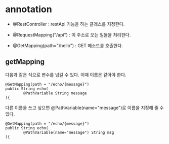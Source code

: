# annotation

-   @RestController : restApi 기능을 하는 클래스를 지정한다.

-   @RequestMapping("/api") : 이 주소로 오는 일들을 처리한다.

-   @GetMapping(path="/hello") : GET 메소드를 호출한다.

## getMapping

다음과 같은 식으로 변수를 넘길 수 있다. 이때 이름은 같아야 한다.
```
@GetMapping(path = "/echo/{message}")
public String echo(
        @PathVariable String message
){
```
다른 이름을 쓰고 싶으면 @PathVariable(name="message")로 이름을 지정해 줄 수 있다.
```
@GetMapping(path = "/echo/{message}")
public String echo(
        @PathVariable(name="message") String msg
){
```
